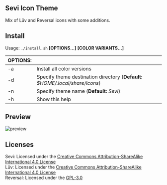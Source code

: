 ## Sevi Icon Theme

Mix of Lüv and Reversal icons with some additions. 

## Install

Usage:  `./install.sh`  **[OPTIONS...]** **[COLOR VARIANTS...]**

|  OPTIONS: |                                                                               |
|:----------|:------------------------------------------------------------------------------|
| -a        | Install all color versions                                                    |
| -d        | Specify theme destination directory (**Default:** _$HOME/.local/share/icons_) |
| -n        | Specify theme name (**Default:** _Sevi_)                                      |
| -h        | Show this help                                                                |

## Preview

![preview](https://user-images.githubusercontent.com/754514/174491160-98ae0663-f971-4f90-b670-b8cbc262bd64.png)

## Licenses

Sevi: Licensed under the [Creative Commons Attribution-ShareAlike International 4.0 License](https://creativecommons.org/licenses/by-sa/4.0/)  
Lüv: Licensed under the [Creative Commons Attribution-ShareAlike International 4.0 License](https://creativecommons.org/licenses/by-sa/4.0/)  
Reversal: Licensed under the [GPL-3.0](https://www.gnu.org/licenses/gpl-3.0.en.html)
